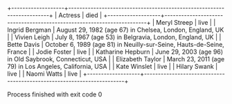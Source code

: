 +-------------------+-----------------------------------------------------------------------+
|      Actress      |                                  died                                 |
+-------------------+-----------------------------------------------------------------------+
|    Meryl Streep   |                                  live                                 |
|   Ingrid Bergman  |        August 29, 1982 (age 67) in Chelsea, London, England, UK       |
|    Vivien Leigh   |        July 8, 1967 (age 53) in Belgravia, London, England, UK        |
|    Bette Davis    | October 6, 1989 (age 81) in Neuilly-sur-Seine, Hauts-de-Seine, France |
|    Jodie Foster   |                                  live                                 |
| Katharine Hepburn |        June 29, 2003 (age 96) in Old Saybrook, Connecticut, USA       |
|  Elizabeth Taylor |        March 23, 2011 (age 79) in Los Angeles, California, USA        |
|    Kate Winslet   |                                  live                                 |
|    Hilary Swank   |                                  live                                 |
|     Naomi Watts   |                                  live                                 |
+-------------------+-----------------------------------------------------------------------+

Process finished with exit code 0
